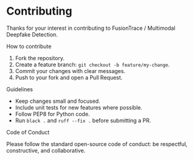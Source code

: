# Contributing

Thanks for your interest in contributing to FusionTrace / Multimodal Deepfake Detection.

How to contribute

1. Fork the repository.
2. Create a feature branch: `git checkout -b feature/my-change`.
3. Commit your changes with clear messages.
4. Push to your fork and open a Pull Request.

Guidelines

- Keep changes small and focused.
- Include unit tests for new features where possible.
- Follow PEP8 for Python code.
- Run `black .` and `ruff --fix .` before submitting a PR.

Code of Conduct

Please follow the standard open-source code of conduct: be respectful, constructive, and collaborative.
